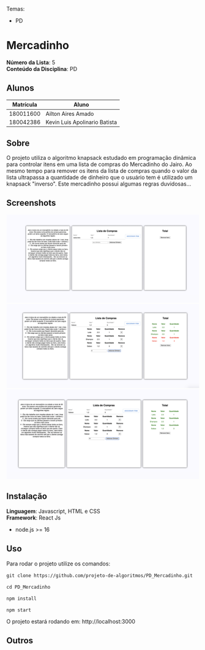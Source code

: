 Temas:

- PD

# Mercadinho

**Número da Lista**: 5<br>
**Conteúdo da Disciplina**: PD<br>

## Alunos

| Matrícula | Aluno                         |
| --------- | ----------------------------- |
| 180011600 | Ailton Aires Amado            |
| 180042386 | Kevin Luis Apolinario Batista |

## Sobre

O projeto utiliza o algoritmo knapsack estudado em programação dinâmica para controlar itens em uma lista de compras do Mercadinho do Jairo. Ao mesmo tempo para remover os itens da lista de compras quando o valor da lista ultrapassa a quantidade de dinheiro que o usuário tem é utilizado um knapsack "inverso". Este mercadinho possui algumas regras duvidosas...

## Screenshots

<img src="./SS/pd-1.png" alt="1">

<img src="./SS/pd-2.png" alt="2">

<img src="./SS/pd-3.png" alt="3">

## Instalação

**Linguagem**: Javascript, HTML e CSS<br>
**Framework**: React Js<br>

- node.js >= 16

## Uso

Para rodar o projeto utilize os comandos:

```
git clone https://github.com/projeto-de-algoritmos/PD_Mercadinho.git
```

```
cd PD_Mercadinho
```

```
npm install
```

```
npm start
```

O projeto estará rodando em: http://localhost:3000

## Outros
